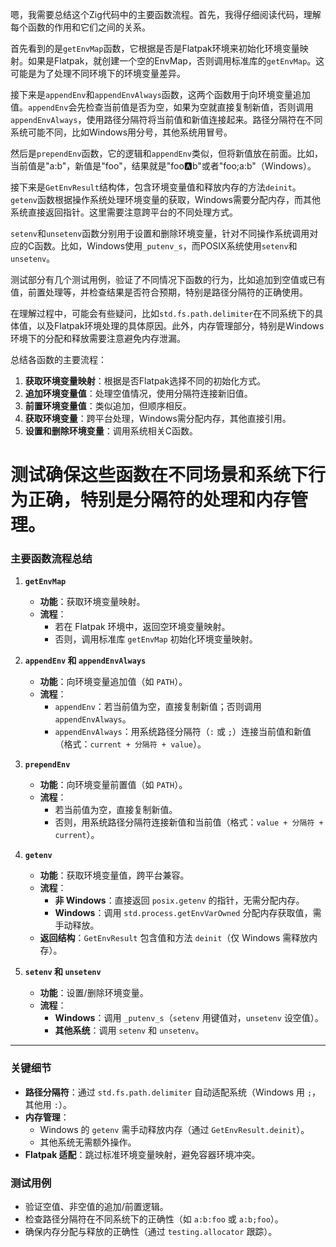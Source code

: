 嗯，我需要总结这个Zig代码中的主要函数流程。首先，我得仔细阅读代码，理解每个函数的作用和它们之间的关系。

首先看到的是`getEnvMap`函数，它根据是否是Flatpak环境来初始化环境变量映射。如果是Flatpak，就创建一个空的EnvMap，否则调用标准库的`getEnvMap`。这可能是为了处理不同环境下的环境变量差异。

接下来是`appendEnv`和`appendEnvAlways`函数，这两个函数用于向环境变量追加值。`appendEnv`会先检查当前值是否为空，如果为空就直接复制新值，否则调用`appendEnvAlways`，使用路径分隔符将当前值和新值连接起来。路径分隔符在不同系统可能不同，比如Windows用分号，其他系统用冒号。

然后是`prependEnv`函数，它的逻辑和`appendEnv`类似，但将新值放在前面。比如，当前值是"a:b"，新值是"foo"，结果就是"foo:a:b"或者"foo;a:b"（Windows）。

接下来是`GetEnvResult`结构体，包含环境变量值和释放内存的方法`deinit`。`getenv`函数根据操作系统处理环境变量的获取，Windows需要分配内存，而其他系统直接返回指针。这里需要注意跨平台的不同处理方式。

`setenv`和`unsetenv`函数分别用于设置和删除环境变量，针对不同操作系统调用对应的C函数。比如，Windows使用`_putenv_s`，而POSIX系统使用`setenv`和`unsetenv`。

测试部分有几个测试用例，验证了不同情况下函数的行为，比如追加到空值或已有值，前置处理等，并检查结果是否符合预期，特别是路径分隔符的正确使用。

在理解过程中，可能会有些疑问，比如`std.fs.path.delimiter`在不同系统下的具体值，以及Flatpak环境处理的具体原因。此外，内存管理部分，特别是Windows环境下的分配和释放需要注意避免内存泄漏。

总结各函数的主要流程：

1. **获取环境变量映射**：根据是否Flatpak选择不同的初始化方式。
2. **追加环境变量值**：处理空值情况，使用分隔符连接新旧值。
3. **前置环境变量值**：类似追加，但顺序相反。
4. **获取环境变量**：跨平台处理，Windows需分配内存，其他直接引用。
5. **设置和删除环境变量**：调用系统相关C函数。

测试确保这些函数在不同场景和系统下行为正确，特别是分隔符的处理和内存管理。
================================================
### 主要函数流程总结

1. **`getEnvMap`**  
   - **功能**：获取环境变量映射。  
   - **流程**：  
     - 若在 Flatpak 环境中，返回空环境变量映射。  
     - 否则，调用标准库 `getEnvMap` 初始化环境变量映射。  

2. **`appendEnv` 和 `appendEnvAlways`**  
   - **功能**：向环境变量追加值（如 `PATH`）。  
   - **流程**：  
     - `appendEnv`：若当前值为空，直接复制新值；否则调用 `appendEnvAlways`。  
     - `appendEnvAlways`：用系统路径分隔符（`:` 或 `;`）连接当前值和新值（格式：`current + 分隔符 + value`）。  

3. **`prependEnv`**  
   - **功能**：向环境变量前置值（如 `PATH`）。  
   - **流程**：  
     - 若当前值为空，直接复制新值。  
     - 否则，用系统路径分隔符连接新值和当前值（格式：`value + 分隔符 + current`）。  

4. **`getenv`**  
   - **功能**：获取环境变量值，跨平台兼容。  
   - **流程**：  
     - **非 Windows**：直接返回 `posix.getenv` 的指针，无需分配内存。  
     - **Windows**：调用 `std.process.getEnvVarOwned` 分配内存获取值，需手动释放。  
   - **返回结构**：`GetEnvResult` 包含值和方法 `deinit`（仅 Windows 需释放内存）。  

5. **`setenv` 和 `unsetenv`**  
   - **功能**：设置/删除环境变量。  
   - **流程**：  
     - **Windows**：调用 `_putenv_s`（`setenv` 用键值对，`unsetenv` 设空值）。  
     - **其他系统**：调用 `setenv` 和 `unsetenv`。  

---

### 关键细节  
- **路径分隔符**：通过 `std.fs.path.delimiter` 自动适配系统（Windows 用 `;`，其他用 `:`）。  
- **内存管理**：  
  - Windows 的 `getenv` 需手动释放内存（通过 `GetEnvResult.deinit`）。  
  - 其他系统无需额外操作。  
- **Flatpak 适配**：跳过标准环境变量映射，避免容器环境冲突。  

### 测试用例  
- 验证空值、非空值的追加/前置逻辑。  
- 检查路径分隔符在不同系统下的正确性（如 `a:b:foo` 或 `a:b;foo`）。  
- 确保内存分配与释放的正确性（通过 `testing.allocator` 跟踪）。